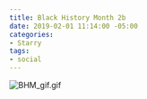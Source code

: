 ```yaml
---
title: Black History Month 2b
date: 2019-02-01 11:14:00 -05:00
categories:
- Starry
tags:
- social
---
```


![BHM_gif.gif](/uploads/BHM_gif.gif)